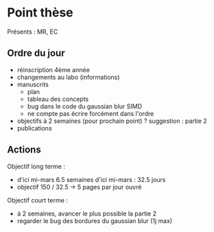 Point thèse
===

Présents : MR, EC

Ordre du jour
---

* réinscription 4ème année
* changements au labo (informations)
* manuscrits
  * plan
  * tableau des concepts
  * bug dans le code du gaussian blur SIMD
  * ne compte pas écrire forcément dans l'ordre
* objectifs à 2 semaines (pour prochain point) ? suggestion : partie 2
* publications

Actions
---

Objectif long terme :
* d'ici mi-mars 6.5 semaines d'ici mi-mars : 32.5 jours
* objectif 150 / 32.5 -> 5 pages par jour ouvré

Objectif court terme :
* à 2 semaines, avancer le plus possible la partie 2
* regarder le bug des bordures du gaussian blur (1j max)
